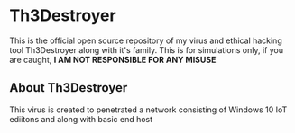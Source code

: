 # Th3Destroyer
This is the official open source repository of my virus and ethical hacking tool Th3Destroyer along with it's family. This is for simulations only, if you are caught, **I AM NOT RESPONSIBLE FOR ANY MISUSE**

## About Th3Destroyer

This virus is created to penetrated a network consisting of Windows 10 IoT ediitons and along with basic end host 
